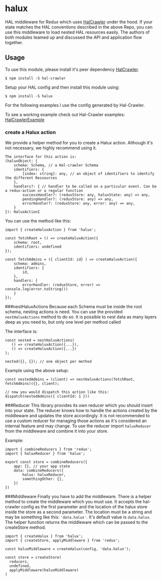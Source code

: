 # halux
HAL middleware for Redux which uses [HalCrawler] under the hood.
If your state matches the HAL conventions described in the above Repo, you can use this middleware to load nested HAL resources easily.
The authors of both modules teamed up and discussed the API and application flow together.

## Usage
To use this module, please install it's peer dependency [HalCrawler].
```
$ npm install -S hal-crawler
```
Setup your HAL config and then install this module using:

```
$ npm install -S halux
```

For the following examples I use the config generated by Hal-Crawler.

To see a working example check out Hal-Crawler examples: [HalCrawlerExample]

### create a Halux action
We provide a helper method for you to create a Halux action.
Although it's not necessary, we highly recommend using it.

```
The interface for this action is:
(haluxObject: {
	schema: Schema, // a Hal-crawler Schema
	identifiers: {
		[index: string]: any, // an object of identifiers to identify the different Ressources
	},
	handlers?: { // handler to be called on a particular event. Can be a redux-action or a regular function
		successHandler?: (reduxStore: any, haluxState: any) => any,
		pendingHandler?: (reduxStore: any) => any,
		errorHandler?: (reduxStore: any, error: any) => any,
	}
}): HaluxActionI
```

You can use the method like this:

```
import { createHaluxAction } from 'halux';

const fetchRoot = () => createHaluxAction({
	schema: root,
	identifiers: undefined
});

const fetchAdmins = ({ clientId: id} ) => createHaluxAction({
	schema: admins,
	identifiers: {
		id,
	},
	handlers: {
		errorHandler: (reduxStore, error) => console.log(error.toString())
	}
});
```

###nestHaluxActions
Because each Schema must be inside the root schema, nesting actions is need.
You can use the provided `nestHaluxActions` method to do so.
It is possible to nest data as many layers deep as you need to, but only one level per method called

The interface is:
 ```
const nested = nestHaluxActions(
	() => createHaluxAction({...}),
	() => createHaluxAction({...})
);

nested({}, {}); // one object per method
 ```

Example using the above setup:
```
const nestedAdmins = (client) => nestHaluxActions(fetchRoot, fetchAdmins)({}, client);

// now you would dispatch this action like this:
dispatch(nestedAdmins({ clientId: 1 }))
```


###Reducer
This library provides its own reducer which you should insert into your state.
The reducer knows how to handle the actions created by the middleware and updates the store accordingly.
It is not recommended to use a custom reducer for managing those actions as it's considered an internal feature and may change.
To use the reducer import `haluxReducer` from the middleware and combine it into your store.

Example:

```
import { combineReducers } from 'redux';
import { haluxReducer } from 'halux';

export const store = combineReducers({
	app: {}, // your app state
	data: combineReducers({
		halux: haluxReducer,
		somethingOther: {},
	})
})
```

###Middleware
Finally you have to add the middleware.
There is a helper method to create the middleware which you must use.
It accepts the hal-crawler config as the first parameter and the location of the halux store inside the store as a second parameter.
The location must be a string and may be something like this: `'data.halux'`.
It's default value is `data.halux`.
The helper function returns the middleware which can be passed to the createStore method.

```
import { createHalux } from 'halux';
import { createStore, applyMiddleware } from 'redux';

const haluxMiddleware = createHalux(config, 'data.halux');

const store = createStore(
  reducers,
  undefined,
  applyMiddleware(haluxMiddleware)
)

```

   [HalCrawler]: https://github.com/StuckiSimon/HalCrawler
	 [HalCrawlerExample]: https://github.com/StuckiSimon/HalCrawler/tree/master/example/halux-integration
